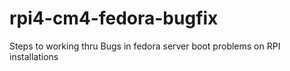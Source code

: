 # rpi4-cm4-fedora-bugfix
Steps to working thru Bugs in fedora server boot problems on RPI installations
